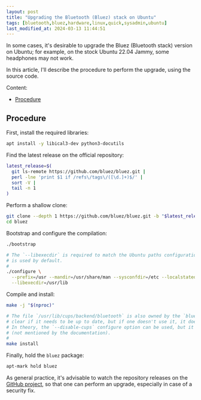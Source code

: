 ```yaml
---
layout: post
title: "Upgrading the Bluetooth (Bluez) stack on Ubuntu"
tags: [bluetooth,bluez,hardware,linux,quick,sysadmin,ubuntu]
last_modified_at: 2024-03-13 11:44:51
---
```


In some cases, it's desirable to upgrade the Bluez (Bluetooth stack) version on Ubuntu; for example, on the stock Ubuntu 22.04 Jammy, some headphones may not work.

In this article, I'll describe the procedure to perform the upgrade, using the source code.

Content:

- [Procedure](/Upgrading-the-Bluetooth-Bluez-stack-on-Ubuntu#procedure)

## Procedure

First, install the required libraries:

```sh
apt install -y libical3-dev python3-docutils
```

Find the latest release on the official repository:

```sh
latest_release=$(
  git ls-remote https://github.com/bluez/bluez.git |
  perl -lne 'print $1 if /refs\/tags\/([\d.]+)$/' |
  sort -V |
  tail -n 1
)
```

Perform a shallow clone:

```sh
git clone --depth 1 https://github.com/bluez/bluez.git -b "$latest_release"
cd bluez
```

Bootstrap and configure the compilation:

```sh
./bootstrap

# The `--libexecdir` is required to match the Ubuntu paths configuration, otherwise, `/usr/libexec
# is used by default.
#
./configure \
  --prefix=/usr --mandir=/usr/share/man --sysconfdir=/etc --localstatedir=/var \
  --libexecdir=/usr/lib
```

Compile and install:

```sh
make -j "$(nproc)"

# The file `/usr/lib/cups/backend/bluetooth` is also owned by the `bluez-cups` package; it's not
# clear if it needs to be up to date, but if one doesn't use it, it doesn't matter.
# In theory, the `--disable-cups` configure option can be used, but it causes a configure error
# (not mentioned by the documentation).
#
make install
```

Finally, hold the `bluez` package:

```sh
apt-mark hold bluez
```

As general practice, it's advisable to watch the repository releases on the [GitHub project](https://github.com/bluez/bluez), so that one can perform an upgrade, especially in case of a security fix.
